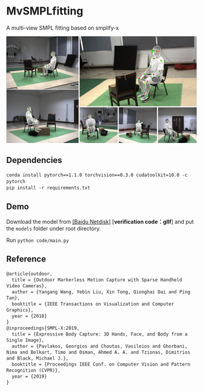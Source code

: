 # MvSMPLfitting
A multi-view SMPL fitting based on smplify-x

![figure](/images/teaser.jpg)

## Dependencies
```conda install pytorch==1.1.0 torchvision==0.3.0 cudatoolkit=10.0 -c pytorch```<br>
```pip install -r requirements.txt```


## Demo
Download the model from [\[Baidu Netdisk\]](https://pan.baidu.com/s/1e9BFVPP9hK0Ps9174h0WuA) \[**verification code：gllf**\] and put the ```models``` folder under root directory.

Run ```python code/main.py```


## Reference
```
@article{outdoor,
  title = {Outdoor Markerless Motion Capture with Sparse Handheld Video Cameras},
  author = {Yangang Wang, Yebin Liu, Xin Tong, Qionghai Dai and Ping Tan},
  booktitle = {IEEE Transactions on Visualization and Computer Graphics},
  year = {2018}
}
@inproceedings{SMPL-X:2019,
  title = {Expressive Body Capture: 3D Hands, Face, and Body from a Single Image},
  author = {Pavlakos, Georgios and Choutas, Vasileios and Ghorbani, Nima and Bolkart, Timo and Osman, Ahmed A. A. and Tzionas, Dimitrios and Black, Michael J.},
  booktitle = {Proceedings IEEE Conf. on Computer Vision and Pattern Recognition (CVPR)},
  year = {2019}
}
```
